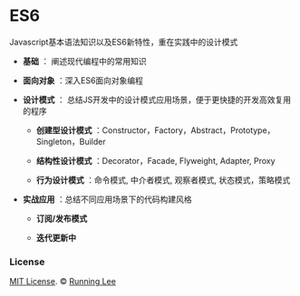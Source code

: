 # ES6

 Javascript基本语法知识以及ES6新特性，重在实践中的设计模式

- **基础** ： 阐述现代编程中的常用知识

- **面向对象** ：深入ES6面向对象编程

- **设计模式** ： 总结JS开发中的设计模式应用场景，便于更快捷的开发高效复用的程序

  - **创建型设计模式** ：Constructor，Factory，Abstract，Prototype，Singleton，Builder
  
  - **结构性设计模式** ：Decorator，Facade, Flyweight, Adapter, Proxy
  
  - **行为设计模式** ：命令模式, 中介者模式, 观察者模式, 状态模式，策略模式
 
- **实战应用** ：总结不同应用场景下的代码构建风格
  
  - **订阅/发布模式**
  
  - **迭代更新中**
  
  
  
### License

[MIT License](https://opensource.org/licenses/mit-license.html). ©  [Running Lee](mailto:lihui870920@gmail.com)
